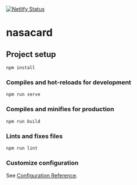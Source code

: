 [![Netlify Status](https://api.netlify.com/api/v1/badges/d1679f8c-542e-48f3-945e-c1cca4348f1d/deploy-status)](https://app.netlify.com/sites/nasacard/deploys)

# nasacard

## Project setup
```
npm install
```

### Compiles and hot-reloads for development
```
npm run serve
```

### Compiles and minifies for production
```
npm run build
```

### Lints and fixes files
```
npm run lint
```

### Customize configuration
See [Configuration Reference](https://cli.vuejs.org/config/).
